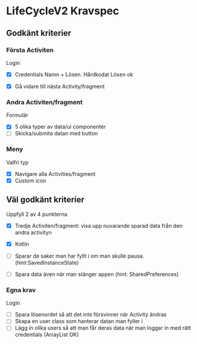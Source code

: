 # LifeCycleV2 Kravspec  
## Godkänt kriterier  

### Första Activiten  
Login
- [x] Credentials Namn + Lösen. Hårdkodat Lösen ok  
- [x] Gå vidare till nästa Activity/fragment  
  

### Andra Activiten/fragment  
Formulär
- [x] 5 olika typer av data/ui componenter  
- [ ] Skicka/submita datan med button

### Meny  
Valfri typ  
- [x] Navigare alla Activities/fragment
- [x] Custom icon

## Väl godkänt kriterier  
Uppfyll 2 av 4 punkterna

- [x] Tredje Activiten/fragment:  visa upp nuvarande sparad data från den andra activityn  
- [x] Kotlin  
- [ ] Sparar de saker man har fyllt i om man skulle pausa. (hint:SavedInstanceState)  
- [ ] Spara data även när man stänger appen (hint: SharedPreferences)  


### Egna krav   
Login
- [ ] Spara lösenordet så att det inte försvinner när Activity ändras  
- [ ] Skapa en user class som hanterar datan man fyller i  
- [ ] Lägg in olika users så att man får deras data när man loggar in med rätt credentials (ArrayList OK)
